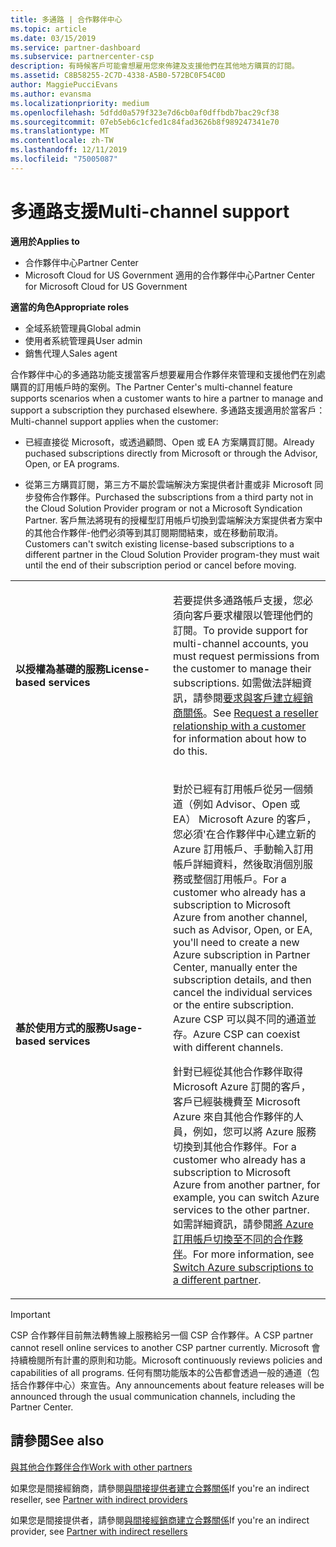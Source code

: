 ```yaml
---
title: 多通路 | 合作夥伴中心
ms.topic: article
ms.date: 03/15/2019
ms.service: partner-dashboard
ms.subservice: partnercenter-csp
description: 有時候客戶可能會想雇用您來佈建及支援他們在其他地方購買的訂閱。
ms.assetid: C8B58255-2C7D-4338-A5B0-572BC0F54C0D
author: MaggiePucciEvans
ms.author: evansma
ms.localizationpriority: medium
ms.openlocfilehash: 5dfdd0a579f323e7d6cb0af0dffbdb7bac29cf38
ms.sourcegitcommit: 07eb5eb6c1cfed1c84fad3626b8f989247341e70
ms.translationtype: MT
ms.contentlocale: zh-TW
ms.lasthandoff: 12/11/2019
ms.locfileid: "75005087"
---
```

# <a name="multi-channel-support"></a><span data-ttu-id="fb435-103">多通路支援</span><span class="sxs-lookup"><span data-stu-id="fb435-103">Multi-channel support</span></span>

<span data-ttu-id="fb435-104">**適用於**</span><span class="sxs-lookup"><span data-stu-id="fb435-104">**Applies to**</span></span>

-  <span data-ttu-id="fb435-105">合作夥伴中心</span><span class="sxs-lookup"><span data-stu-id="fb435-105">Partner Center</span></span>
-  <span data-ttu-id="fb435-106">Microsoft Cloud for US Government 適用的合作夥伴中心</span><span class="sxs-lookup"><span data-stu-id="fb435-106">Partner Center for Microsoft Cloud for US Government</span></span>

<span data-ttu-id="fb435-107">**適當的角色**</span><span class="sxs-lookup"><span data-stu-id="fb435-107">**Appropriate roles**</span></span>
-   <span data-ttu-id="fb435-108">全域系統管理員</span><span class="sxs-lookup"><span data-stu-id="fb435-108">Global admin</span></span>
-   <span data-ttu-id="fb435-109">使用者系統管理員</span><span class="sxs-lookup"><span data-stu-id="fb435-109">User admin</span></span>
-   <span data-ttu-id="fb435-110">銷售代理人</span><span class="sxs-lookup"><span data-stu-id="fb435-110">Sales agent</span></span>

<span data-ttu-id="fb435-111">合作夥伴中心的多通路功能支援當客戶想要雇用合作夥伴來管理和支援他們在別處購買的訂用帳戶時的案例。</span><span class="sxs-lookup"><span data-stu-id="fb435-111">The Partner Center's multi-channel feature supports scenarios when a customer wants to hire a partner to manage and support a subscription they purchased elsewhere.</span></span> <span data-ttu-id="fb435-112">多通路支援適用於當客戶：</span><span class="sxs-lookup"><span data-stu-id="fb435-112">Multi-channel support applies when the customer:</span></span>

-   <span data-ttu-id="fb435-113">已經直接從 Microsoft，或透過顧問、Open 或 EA 方案購買訂閱。</span><span class="sxs-lookup"><span data-stu-id="fb435-113">Already puchased subscriptions directly from Microsoft or through the Advisor, Open, or EA programs.</span></span>

-   <span data-ttu-id="fb435-114">從第三方購買訂閱，第三方不屬於雲端解決方案提供者計畫或非 Microsoft 同步發佈合作夥伴。</span><span class="sxs-lookup"><span data-stu-id="fb435-114">Purchased the subscriptions from a third party not in the Cloud Solution Provider program or not a Microsoft Syndication Partner.</span></span> <span data-ttu-id="fb435-115">客戶無法將現有的授權型訂用帳戶切換到雲端解決方案提供者方案中的其他合作夥伴-他們必須等到其訂閱期間結束，或在移動前取消。</span><span class="sxs-lookup"><span data-stu-id="fb435-115">Customers can't switch existing license-based subscriptions to a different partner in the Cloud Solution Provider program-they must wait until the end of their subscription period or cancel before moving.</span></span>


<table>
<colgroup>
<col width="50%" />
<col width="50%" />
</colgroup>
<tbody>
<tr class="odd">
<td><p><span data-ttu-id="fb435-116"><strong>以授權為基礎的服務</strong></span><span class="sxs-lookup"><span data-stu-id="fb435-116"><strong>License-based services</strong></span></span></p></td>
<td><p><span data-ttu-id="fb435-117">若要提供多通路帳戶支援，您必須向客戶要求權限以管理他們的訂閱。</span><span class="sxs-lookup"><span data-stu-id="fb435-117">To provide support for multi-channel accounts, you must request permissions from the customer to manage their subscriptions.</span></span> <span data-ttu-id="fb435-118">如需做法詳細資訊，請參閱<a href="request-a-relationship-with-a-customer.md" data-raw-source="[Request a reseller relationship with a customer](request-a-relationship-with-a-customer.md)">要求與客戶建立經銷商關係</a>。</span><span class="sxs-lookup"><span data-stu-id="fb435-118">See <a href="request-a-relationship-with-a-customer.md" data-raw-source="[Request a reseller relationship with a customer](request-a-relationship-with-a-customer.md)">Request a reseller relationship with a customer</a> for information about how to do this.</span></span></p></td>
</tr>
<tr class="even">
<td><p><span data-ttu-id="fb435-119"><strong>基於使用方式的服務</strong></span><span class="sxs-lookup"><span data-stu-id="fb435-119"><strong>Usage-based services</strong></span></span></p></td>
<td>
<p><span data-ttu-id="fb435-120">對於已經有訂用帳戶從另一個頻道（例如 Advisor、Open 或 EA） Microsoft Azure 的客戶，您必須&#39;在合作夥伴中心建立新的 Azure 訂用帳戶、手動輸入訂用帳戶詳細資料，然後取消個別服務或整個訂用帳戶。</span><span class="sxs-lookup"><span data-stu-id="fb435-120">For a customer who already has a subscription to Microsoft Azure from another channel, such as Advisor, Open, or EA, you&#39;ll need to create a new Azure subscription in Partner Center, manually enter the subscription details, and then cancel the individual services or the entire subscription.</span></span> <span data-ttu-id="fb435-121">Azure CSP 可以與不同的通道並存。</span><span class="sxs-lookup"><span data-stu-id="fb435-121">Azure CSP can coexist with different channels.</span></span></p>
<p><span data-ttu-id="fb435-122">針對已經從其他合作夥伴取得 Microsoft Azure 訂閱的客戶，客戶已經裝機費至 Microsoft Azure 來自其他合作夥伴的人員，例如，您可以將 Azure 服務切換到其他合作夥伴。</span><span class="sxs-lookup"><span data-stu-id="fb435-122">For a customer who already has a subscription to Microsoft Azure from another partner, for example, you can switch Azure services to the other partner.</span></span>  <span data-ttu-id="fb435-123">如需詳細資訊，請參閱<a href="switch-azure-subscriptions-to-a-different-partner.md" data-raw-source="[Switch Azure subscriptions to a different partner](switch-azure-subscriptions-to-a-different-partner.md)">將 Azure 訂用帳戶切換至不同的合作夥伴</a>。</span><span class="sxs-lookup"><span data-stu-id="fb435-123">For more information, see <a href="switch-azure-subscriptions-to-a-different-partner.md" data-raw-source="[Switch Azure subscriptions to a different partner](switch-azure-subscriptions-to-a-different-partner.md)">Switch Azure subscriptions to a different partner</a>.</span></span></p>
</td>
</tr>
</tbody>
</table>

> [!IMPORTANT]  
> <span data-ttu-id="fb435-124">CSP 合作夥伴目前無法轉售線上服務給另一個 CSP 合作夥伴。</span><span class="sxs-lookup"><span data-stu-id="fb435-124">A CSP partner cannot resell online services to another CSP partner currently.</span></span> <span data-ttu-id="fb435-125">Microsoft 會持續檢閱所有計畫的原則和功能。</span><span class="sxs-lookup"><span data-stu-id="fb435-125">Microsoft continuously reviews policies and capabilities of all programs.</span></span> <span data-ttu-id="fb435-126">任何有關功能版本的公告都會透過一般的通道（包括合作夥伴中心）來宣告。</span><span class="sxs-lookup"><span data-stu-id="fb435-126">Any announcements about feature releases will be announced through the usual communication channels, including the Partner Center.</span></span> 

## <a name="see-also"></a><span data-ttu-id="fb435-127">請參閱</span><span class="sxs-lookup"><span data-stu-id="fb435-127">See also</span></span>

[<span data-ttu-id="fb435-128">與其他合作夥伴合作</span><span class="sxs-lookup"><span data-stu-id="fb435-128">Work with other partners</span></span>](work-with-other-partners.md)

<span data-ttu-id="fb435-129">如果您是間接經銷商，請參閱[與間接提供者建立合夥關係](indirect-reseller-tasks-in-partner-center.md)</span><span class="sxs-lookup"><span data-stu-id="fb435-129">If you're an indirect reseller, see [Partner with indirect providers](indirect-reseller-tasks-in-partner-center.md)</span></span>

<span data-ttu-id="fb435-130">如果您是間接提供者，請參閱[與間接經銷商建立合夥關係](indirect-provider-tasks-in-partner-center.md)</span><span class="sxs-lookup"><span data-stu-id="fb435-130">If you're an indirect provider, see [Partner with indirect resellers](indirect-provider-tasks-in-partner-center.md)</span></span> 

 

 



